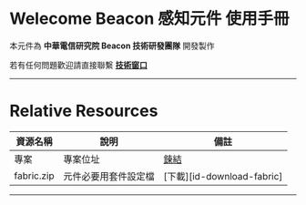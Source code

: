 Welecome Beacon 感知元件 使用手冊
======
本元件為 **中華電信研究院 Beacon 技術研發團隊** 開發製作  

若有任何問題歡迎請直接聯繫 **[技術窗口][id-contact]**
* * *

Relative Resources
======
| 資源名稱 | 說明 | 備註 |
|-|-|-|
| 專案 | 專案位址 | [鍊結](http://bit.ly/BeaconDemoAS)
| fabric.zip | 元件必要用套件設定檔 | [下載][id-download-fabric] |

* * *

[id-contact]: mailto:michaelangelo@cht.com.tw
